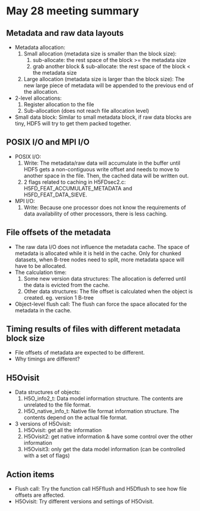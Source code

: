 # May 28 meeting summary

## Metadata and raw data layouts
* Metadata allocation: 
    1. Small allocation (metadata size is smaller than the block size):
        1. sub-allocate: the rest space of the block >= the metadata size
        2. grab another block & sub-allocate: the rest space of the block < the metadata size
    2. Large allocation (metadata size is larger than the block size):
        The new large piece of metadata will be appended to the previous end of the allocation.
* 2-level allocations:
    1. Register allocation to the file
    2. Sub-allocation (does not reach file allocation level)
* Small data block: Similar to small metadata block, if raw data blocks are tiny, HDF5 will try to get them packed together.
        
## POSIX I/O and MPI I/O
* POSIX I/O: 
    1. Write: The metadata/raw data will accumulate in the buffer until HDF5 gets a non-contiguous write offset and needs to move to another space in the file. Then, the cached data will be written out. 
    2. 2 flags related to caching in H5FDsec2.c: H5FD_FEAT_ACCUMULATE_METADATA and H5FD_FEAT_DATA_SIEVE.
* MPI I/O: 
    1. Write: Because one processor does not know the requirements of data availability of other processors, there is less caching.

## File offsets of the metadata
* The raw data I/O does not influence the metadata cache. The space of metadata is allocated while it is held in the cache. Only for chunked datasets, when B-tree nodes need to split, more metadata space will have to be allocated.
* The calculation time: 
    1. Some new version data structures: The allocation is deferred until the data is evicted from the cache.
    2. Other data structures: The file offset is calculated when the object is created. eg. version 1 B-tree
* Object-level flush call: The flush can force the space allocated for the metadata in the cache.

## Timing results of files with different metadata block size
* File offsets of metadata are expected to be different.
* Why timings are different?

## H5Ovisit
* Data structures of objects:
    1. H5O_info2_t: Data model information structure. The contents are unrelated to the file format.
    2. H5O_native_info_t: Native file format information structure. The contents depend on the actual file format.
* 3 versions of H5Ovisit:
    1. H5Ovisit: get all the information
    2. H5Ovisit2: get native information & have some control over the other information
    3. H5Ovisit3: only get the data model information (can be controlled with a set of flags)

## Action items
* Flush call: Try the function call H5Fflush and H5Dflush to see how file offsets are affected.
* H5Ovisit: Try different versions and settings of H5Ovisit.
